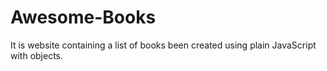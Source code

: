 # Awesome-Books
It is website containing a list of books been created using plain JavaScript with objects.

